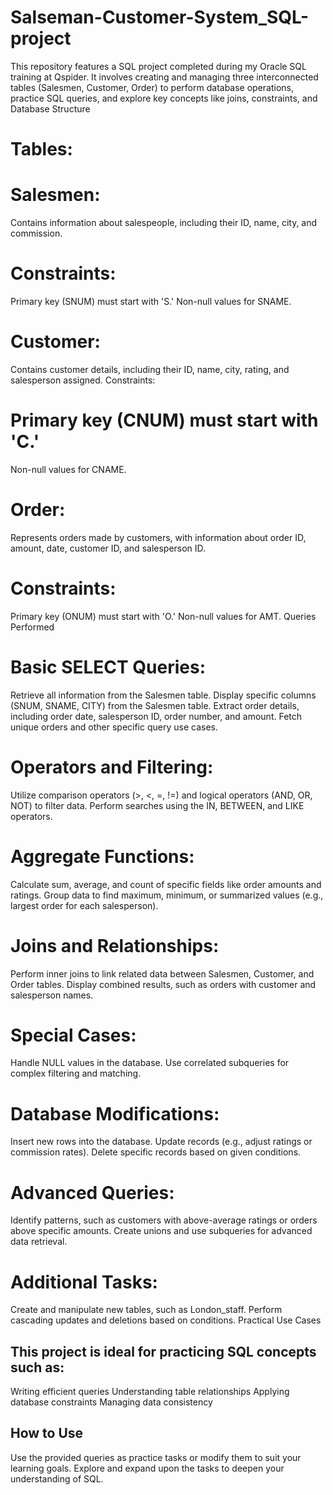 # Salseman-Customer-System_SQL-project
This repository features a SQL project completed during my Oracle SQL training at Qspider. It involves creating and managing three interconnected tables (Salesmen, Customer, Order) to perform database operations, practice SQL queries, and explore key concepts like joins, constraints, and Database Structure
# Tables:
# Salesmen:
Contains information about salespeople, including their ID, name, city, and commission.
# Constraints:
Primary key (SNUM) must start with 'S.'
Non-null values for SNAME.
# Customer:
Contains customer details, including their ID, name, city, rating, and salesperson assigned.
Constraints:
# Primary key (CNUM) must start with 'C.'
Non-null values for CNAME.
# Order:
Represents orders made by customers, with information about order ID, amount, date, customer ID, and salesperson ID.
# Constraints:
Primary key (ONUM) must start with 'O.'
Non-null values for AMT.
Queries Performed
# Basic SELECT Queries:
Retrieve all information from the Salesmen table.
Display specific columns (SNUM, SNAME, CITY) from the Salesmen table.
Extract order details, including order date, salesperson ID, order number, and amount.
Fetch unique orders and other specific query use cases.
# Operators and Filtering:
Utilize comparison operators (>, <, =, !=) and logical operators (AND, OR, NOT) to filter data.
Perform searches using the IN, BETWEEN, and LIKE operators.
# Aggregate Functions:
Calculate sum, average, and count of specific fields like order amounts and ratings.
Group data to find maximum, minimum, or summarized values (e.g., largest order for each salesperson).
# Joins and Relationships:
Perform inner joins to link related data between Salesmen, Customer, and Order tables.
Display combined results, such as orders with customer and salesperson names.
# Special Cases:
Handle NULL values in the database.
Use correlated subqueries for complex filtering and matching.

# Database Modifications:
Insert new rows into the database.
Update records (e.g., adjust ratings or commission rates).
Delete specific records based on given conditions.
# Advanced Queries:
Identify patterns, such as customers with above-average ratings or orders above specific amounts.
Create unions and use subqueries for advanced data retrieval.
# Additional Tasks:
Create and manipulate new tables, such as London_staff.
Perform cascading updates and deletions based on conditions.
Practical Use Cases

## This project is ideal for practicing SQL concepts such as:
Writing efficient queries
Understanding table relationships
Applying database constraints
Managing data consistency

## How to Use
Use the provided queries as practice tasks or modify them to suit your learning goals.
Explore and expand upon the tasks to deepen your understanding of SQL.
